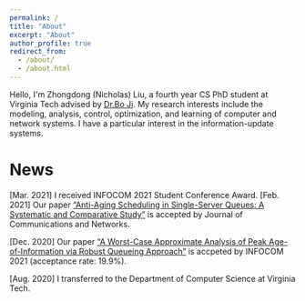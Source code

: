 ```yaml
---
permalink: /
title: "About"
excerpt: "About"
author_profile: true
redirect_from: 
  - /about/
  - /about.html
---
```


Hello, I'm Zhongdong (Nicholas) Liu, a fourth year CS PhD student at Virginia Tech advised by [Dr.Bo Ji](https://people.cs.vt.edu/boji/). My research interests include the modeling, analysis, control, optimization, and learning of computer and network systems. I have a particular interest in the information-update systems. 






News
======

[Mar. 2021] I received INFOCOM 2021 Student Conference Award.
[Feb. 2021] Our paper [“Anti-Aging Scheduling in Single-Server Queues: A Systematic and Comparative Study”](https://zhongdong1994.github.io/files/JCN_AoI.pdf) is accepted by Journal of Communications and Networks.

[Dec. 2020] Our paper [“A Worst-Case Approximate Analysis of Peak Age-of-Information via Robust Queueing Approach”](https://zhongdong1994.github.io/files/Approximte_Robust-Queueing_Analysis_of_PAoI.pdf) is accpeted by INFOCOM 2021  (acceptance rate: 19.9%).

[Aug. 2020] I transferred to the Department of Computer Science at Virginia Tech. 


